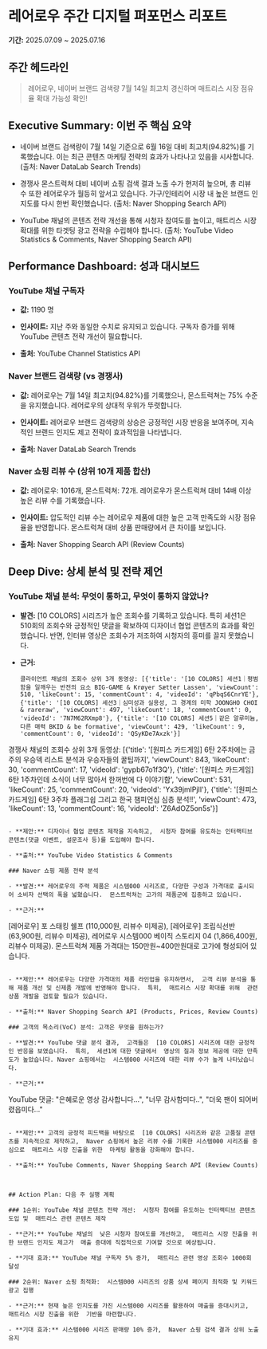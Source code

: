 # 레어로우 주간 디지털 퍼포먼스 리포트

**기간:** 2025.07.09 ~ 2025.07.16

## 주간 헤드라인
> 레어로우, 네이버 브랜드 검색량 7월 14일 최고치 경신하며 매트리스 시장 점유율 확대 가능성 확인!

## Executive Summary: 이번 주 핵심 요약

- 네이버 브랜드 검색량이 7월 14일 기준으로 6월 16일 대비 최고치(94.82%)를 기록했습니다.  이는 최근 콘텐츠 마케팅 전략의 효과가 나타나고 있음을 시사합니다.
  (출처: Naver DataLab Search Trends)

- 경쟁사 몬스트럭쳐 대비 네이버 쇼핑 검색 결과 노출 수가 현저히 높으며,  총 리뷰 수 또한 레어로우가 월등히 앞서고 있습니다.  가구/인테리어 시장 내 높은 브랜드 인지도를 다시 한번 확인했습니다.
  (출처: Naver Shopping Search API)

- YouTube 채널의 콘텐츠 전략 개선을 통해 시청자 참여도를 높이고,  매트리스 시장 확대를 위한 타겟팅 광고 전략을 수립해야 합니다.
  (출처: YouTube Video Statistics & Comments, Naver Shopping Search API)



## Performance Dashboard: 성과 대시보드

### YouTube 채널 구독자

- **값:** 1190 명

- **인사이트:** 지난 주와 동일한 수치로 유지되고 있습니다.  구독자 증가를 위해 YouTube 콘텐츠 전략 개선이 필요합니다.

- **출처:** YouTube Channel Statistics API

### Naver 브랜드 검색량 (vs 경쟁사)

- **값:** 레어로우는 7월 14일 최고치(94.82%)를 기록했으나,  몬스트럭쳐는 75% 수준을 유지했습니다.  레어로우의 상대적 우위가 뚜렷합니다.

- **인사이트:** 레어로우 브랜드 검색량의 상승은  긍정적인 시장 반응을 보여주며,  지속적인 브랜드 인지도 제고 전략이 효과적임을 나타냅니다.

- **출처:** Naver DataLab Search Trends

### Naver 쇼핑 리뷰 수 (상위 10개 제품 합산)

- **값:** 레어로우: 1016개, 몬스트럭쳐: 72개. 레어로우가 몬스트럭쳐 대비 14배 이상 높은 리뷰 수를 기록했습니다.

- **인사이트:** 압도적인 리뷰 수는 레어로우 제품에 대한 높은 고객 만족도와 시장 점유율을 반영합니다.  몬스트럭쳐 대비  상품 판매량에서 큰 차이를 보입니다.

- **출처:** Naver Shopping Search API (Review Counts)



## Deep Dive: 상세 분석 및 전략 제언

### YouTube 채널 분석: 무엇이 통하고, 무엇이 통하지 않았나?

- **발견:** [10 COLORS] 시리즈가 높은 조회수를 기록하고 있습니다. 특히 세션1은 510회의 조회수와 긍정적인 댓글을 확보하여  디자이너 협업 콘텐츠의 효과를 확인했습니다.  반면,  인터뷰 영상은 조회수가 저조하여 시청자의 흥미를 끌지 못했습니다.

- **근거:**
  ```
  클라이언트 채널의 조회수 상위 3개 동영상: [{'title': '[10 COLORS] 세션1｜평범함을 일깨우는 반전의 요소 BIG-GAME & Krøyer Sætter Lassen', 'viewCount': 510, 'likeCount': 15, 'commentCount': 4, 'videoId': 'qPbqS6CnrYE'}, {'title': '[10 COLORS] 세션3｜심미성과 실용성, 그 경계의 미학 JOONGHO CHOI & rareraw', 'viewCount': 497, 'likeCount': 18, 'commentCount': 0, 'videoId': '7N7M62RXmp8'}, {'title': '[10 COLORS] 세션5｜같은 알루미늄, 다른 매력 BKID & be formative', 'viewCount': 429, 'likeCount': 9, 'commentCount': 0, 'videoId': 'QSyKDe7Axzk'}]
경쟁사 채널의 조회수 상위 3개 동영상: [{'title': '[원피스 카드게임] 6탄 2주차에는 금주의 우승덱 리스트 분석과 우승자들의 꿀팁까지', 'viewCount': 843, 'likeCount': 30, 'commentCount': 17, 'videoId': 'gypb67o1f3Q'}, {'title': '[원피스 카드게임] 6탄 1주차인데 소식이 너무 많아서 한꺼번에 다 이야기함', 'viewCount': 531, 'likeCount': 25, 'commentCount': 20, 'videoId': 'Yx39jmlPjII'}, {'title': '[원피스 카드게임]  6탄 3주차 플래그쉽 그리고 한국 챔피언십 심층 분석!!', 'viewCount': 473, 'likeCount': 13, 'commentCount': 16, 'videoId': 'Z6AdOZ5on5s'}]
  ```

- **제안:** 디자이너 협업 콘텐츠 제작을 지속하고,  시청자 참여를 유도하는 인터랙티브 콘텐츠(댓글 이벤트, 설문조사 등)를 도입해야 합니다.

- **출처:** YouTube Video Statistics & Comments

### Naver 쇼핑 제품 전략 분석

- **발견:** 레어로우의 주력 제품은 시스템000 시리즈로, 다양한 구성과 가격대로 출시되어 소비자 선택의 폭을 넓혔습니다.  몬스트럭쳐는 고가의 제품군에 집중하고 있습니다.

- **근거:**
  ```
  [레어로우] 포 스태킹 쉘프 (110,000원, 리뷰수 미제공), [레어로우] 조립식선반 (63,900원, 리뷰수 미제공), 레어로우 시스템000 베이직 스토리지 04 (1,866,400원, 리뷰수 미제공).  몬스트럭쳐 제품 가격대는 150만원~400만원대로 고가에 형성되어 있습니다.
  ```

- **제안:** 레어로우는 다양한 가격대의 제품 라인업을 유지하면서,  고객 리뷰 분석을 통해 제품 개선 및 신제품 개발에 반영해야 합니다.  특히,  매트리스 시장 확대를 위해  관련 상품 개발을 검토할 필요가 있습니다.

- **출처:** Naver Shopping Search API (Products, Prices, Review Counts)

### 고객의 목소리(VoC) 분석: 고객은 무엇을 원하는가?

- **발견:** YouTube 댓글 분석 결과,  고객들은  [10 COLORS] 시리즈에 대한 긍정적인 반응을 보였습니다.  특히,  세션1에 대한 댓글에서  영상의 질과 정보 제공에 대한 만족도가 높았습니다. Naver 쇼핑에서는  시스템000 시리즈에 대한 리뷰 수가 높게 나타났습니다.

- **근거:**
  ```
  YouTube 댓글:  "은혜로운 영상 감사합니다...", "너무 감사함미다..", "더욱 팬이 되어버렸읍미다..."
  ```

- **제안:** 고객의 긍정적 피드백을 바탕으로  [10 COLORS] 시리즈와 같은 고품질 콘텐츠를 지속적으로 제작하고,  Naver 쇼핑에서 높은 리뷰 수를 기록한 시스템000 시리즈를 중심으로  매트리스 시장 진출을 위한  마케팅 활동을 강화해야 합니다.

- **출처:** YouTube Comments, Naver Shopping Search API (Review Counts)



## Action Plan: 다음 주 실행 계획

### 1순위: YouTube 채널 콘텐츠 전략 개선:  시청자 참여를 유도하는 인터랙티브 콘텐츠 도입 및  매트리스 관련 콘텐츠 제작

- **근거:** YouTube 채널의  낮은 시청자 참여도를 개선하고,  매트리스 시장 진출을 위한 브랜드 인지도 제고가  매출 증대에 직접적으로 기여할 것으로 예상됩니다.

- **기대 효과:** YouTube 채널 구독자 5% 증가,  매트리스 관련 영상 조회수 1000회 달성

### 2순위: Naver 쇼핑 최적화:  시스템000 시리즈의 상품 상세 페이지 최적화 및 키워드 광고 집행

- **근거:** 현재 높은 인지도를 가진 시스템000 시리즈를 활용하여 매출을 증대시키고,  매트리스 시장 진출을 위한  기반을 마련합니다.

- **기대 효과:** 시스템000 시리즈 판매량 10% 증가,  Naver 쇼핑 검색 결과 상위 노출 유지


